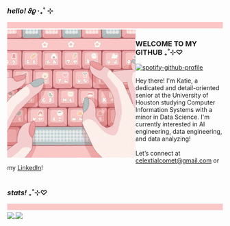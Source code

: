 <h3><i>hello!</i> 𝜗𝜚 ‧₊˚ ⊹</h3>
<img src="fbc7c7.png" width="1000px" height="15px"/>
<img src="keyboard.jpg" width="300" align="left" alt="keyboard"/>

<h3>W͏E͏L͏C͏O͏M͏E͏ T͏O͏ M͏Y͏ G͏I͏T͏H͏U͏B͏ ₊˚⊹♡</h3>

[![spotify-github-profile](https://spotify-github-profile.vercel.app/api/view?uid=celestialcomets&cover_image=true&theme=novatorem&show_offline=false&background_color=121212&interchange=false&bar_color=53b14f&bar_color_cover=false)](https://spotify-github-profile.vercel.app/api/view?uid=celestialcomets&redirect=true)

Hey there! I'm Katie, a dedicated and detail-oriented senior at the University of Houston studying Computer Information Systems with a minor in Data Science. I'm currently interested in AI engineering, data engineering, and data analyzing!
<br><br>
Let’s connect at celextialcomet@gmail.com or my <a href="https://www.linkedin.com/in/katiedto">LinkedIn</a>!
<br clear="left"/>
<br>

<h3><i>stats!</i> ₊˚⊹♡</h3>
<img src="fbc7c7.png" width="1000px" height="15px"/>

<a href="https://github.com/anuraghazra/github-readme-stats">
  <img height=170 align="center" src="https://github-readme-stats.vercel.app/api?username=celestialcomets&title_color=9ebdc1&border_color=bcced0&text_color=fbc7c7&hide=prs,issues&show_icons=true&icon_color=fbc7c7&include_all_commits=true&custom_title=katie's%20github%20stats%20✧₊⁺"/>
</a>
<a href="https://github.com/anuraghazra/convoychat">
  <img height=170 align="center" src="https://github-readme-stats.vercel.app/api/top-langs/?username=celestialcomets&layout=compact&title_color=9ebdc1&border_color=bcced0&text_color=fbc7c7&custom_title=katie's%20most%20used%20languages%20✧₊⁺""/>
</a>


<!--
**celestialcomets/celestialcomets** is a ✨ _special_ ✨ repository because its `README.md` (this file) appears on your GitHub profile.

Here are some ideas to get you started:

- 🔭 I’m currently working on ...
- 🌱 I’m currently learning ...
- 👯 I’m looking to collaborate on ...
- 🤔 I’m looking for help with ...
- 💬 Ask me about ...
- 📫 How to reach me: ...
- 😄 Pronouns: ...
- ⚡ Fun fact: ...
-->
